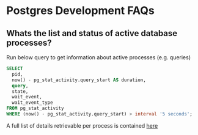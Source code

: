 # Postgres Development FAQs

## Whats the list and status of active database processes?

Run below query to get information about active processes (e.g. queries)

```sql
SELECT
  pid,
  now() - pg_stat_activity.query_start AS duration,
  query,
  state,
  wait_event,
  wait_event_type
FROM pg_stat_activity
WHERE (now() - pg_stat_activity.query_start) > interval '5 seconds';
```

A full list of details retrievable per process is contained [here](https://www.postgresql.org/docs/current/monitoring-stats.html#MONITORING-PG-STAT-ACTIVITY-VIEW)
